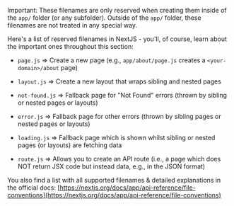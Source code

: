 
Important: These filenames are only reserved when creating them inside of the `app/` folder (or any subfolder). Outside of the `app/` folder, these filenames are not treated in any special way.

Here's a list of reserved filenames in NextJS - you'll, of course, learn about the important ones throughout this section:

- `page.js` => Create a new page (e.g., `app/about/page.js` creates a `<your-domain>/about` page)

- `layout.js` => Create a new layout that wraps sibling and nested pages

- `not-found.js` => Fallback page for "Not Found" errors (thrown by sibling or nested pages or layouts)

- `error.js` => Fallback page for other errors (thrown by sibling pages or nested pages or layouts)

- `loading.js` => Fallback page which is shown whilst sibling or nested pages (or layouts) are fetching data

- `route.js` => Allows you to create an API route (i.e., a page which does NOT return JSX code but instead data, e.g., in the JSON format)

You also find a list with all supported filenames & detailed explanations in the official docs: [https://nextjs.org/docs/app/api-reference/file-conventions](https://nextjs.org/docs/app/api-reference/file-conventions)